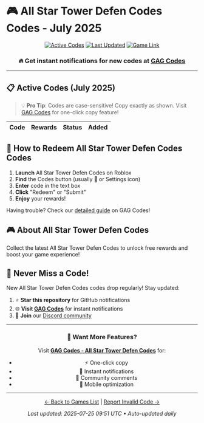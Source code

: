 # 🎮 All Star Tower Defen Codes Codes - July 2025

<div align="center">

[![Active Codes](https://img.shields.io/badge/Active%20Codes-0-brightgreen)](https://gagcodes.com/roblox/all-star-tower-defense)
[![Last Updated](https://img.shields.io/badge/Last%20Updated-Today-orange)](https://gagcodes.com/roblox/all-star-tower-defense)
[![Game Link](https://img.shields.io/badge/Play-All%20Star%20Tower%20Defen%20Codes-red)](https://www.roblox.com/games/)

### 🔥 **Get instant notifications for new codes at [GAG Codes](https://gagcodes.com/roblox/all-star-tower-defense)**

</div>

---

## 📋 Active Codes (July 2025)

> 💡 **Pro Tip**: Codes are case-sensitive! Copy exactly as shown. Visit [GAG Codes](https://gagcodes.com/roblox/all-star-tower-defense) for one-click copy feature!

| Code | Rewards | Status | Added |
|------|---------|--------|-------|


## 📖 How to Redeem All Star Tower Defen Codes Codes

1. **Launch** All Star Tower Defen Codes on Roblox
2. **Find** the Codes button (usually 🎁 or Settings icon)
3. **Enter** code in the text box
4. **Click** "Redeem" or "Submit"
5. **Enjoy** your rewards!

Having trouble? Check our [detailed guide](https://gagcodes.com/roblox/all-star-tower-defense#how-to-redeem) on GAG Codes!

## 🎮 About All Star Tower Defen Codes

Collect the latest All Star Tower Defen Codes to unlock free rewards and boost your game experience!

## 🔔 Never Miss a Code!

New All Star Tower Defen Codes codes drop regularly! Stay updated:

1. ⭐ **Star this repository** for GitHub notifications
2. 🌐 **Visit [GAG Codes](https://gagcodes.com/roblox/all-star-tower-defense)** for instant notifications
3. 💬 **Join** our [Discord community](https://gagcodes.com/discord)

---

<div align="center">

### 🚀 Want More Features?

Visit [**GAG Codes - All Star Tower Defen Codes**](https://gagcodes.com/roblox/all-star-tower-defense) for:
- ⚡ One-click copy
- 🔔 Instant notifications  
- 💬 Community comments
- 📱 Mobile optimization

---

[← Back to Games List](README.md) | [Report Invalid Code →](https://github.com/yourusername/roblox-codes-directory/issues)

*Last updated: 2025-07-25 09:51 UTC • Auto-updated daily*

</div>
